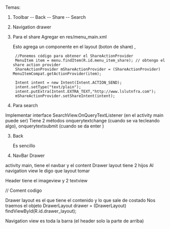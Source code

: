 Temas:

1) Toolbar
    -- Back
    -- Share
    -- Search
    
2) Navigation drawer


1) Para el share
    Agregar en res/menu_main.xml
          <item
        android:id="@+id/menu_item_share"
        app:showAsAction="ifRoom"
        android:title="Share"
        app:actionProviderClass="android.support.v7.widget.ShareActionProvider" />
    
    Esto agrega un componente en el layout (boton de share) ,
    
        //Ponemos código para obtener el ShareActionProvider         
        MenuItem item = menu.findItem(R.id.menu_item_share); // obtengo el share action provider
        ShareActionProvider mShareActionProvider = (ShareActionProvider) MenuItemCompat.getActionProvider(item);

        Intent intent = new Intent(Intent.ACTION_SEND);
        intent.setType("text/plain");
        intent.putExtra(Intent.EXTRA_TEXT,"http://www.lslutnfra.com");
        mShareActionProvider.setShareIntent(intent);

2) Para search

  Implementar interface SearchView.OnQueryTextListener (en el activity main puede ser)
  Tiene 2 métodos 
    onquerytextchange (cuando se va tecleando algo), 
    onquerytextsubmit (cuando se da enter )
  
3) Back 

    Es sencillo
    
    
3) NavBar Drawer

  activity main, tiene el navbar y el content
    Drawer layout tiene 2 hijos
    Al navigation view le digo que layout tomar 
    
  Header tiene el imageview y 2 textview
  
  // Coment codigo
  
  Drawer layout es el que tiene el contenido y lo que sale de costado
  Nos traemos el objeto 
    DrawerLayout drawer = (DrawerLayout) findViewById(R.id.drawer_layout);
    
  Navigation view es toda la barra (el header solo la parte de arriba)
  
